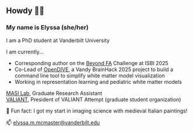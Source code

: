 ## Howdy 🤠👋 
### My name is Elyssa (she/her)
I am a PhD student at Vanderbilt University

I am currently...
* Corresponding author on the [Beyond FA](https://brain.ieee.org/event/isbi-2025/) Challenge at ISBI 2025
* Co-Lead of [OpenDIVE](https://github.com/MASILab/open_dive), a Vandy BrainHack 2025 project to build a command line tool to simplify white matter model visualization
* Working in representation learning and pediatric white matter models

[MASI Lab](https://my.vanderbilt.edu/masi/), Graduate Research Assistant\
[VALIANT](https://www.vanderbilt.edu/valiant/), President of VALIANT Attempt (graduate student organization)

🤪 Fun fact: I got my start in imaging science with medieval Italian paintings!

📫 elyssa.m.mcmaster@vanderbilt.edu


<!--
**ElyssaMcMaster/ElyssaMcMaster** is a ✨ _special_ ✨ repository because its `README.md` (this file) appears on your GitHub profile.

Here are some ideas to get you started:

- 🔭 I’m currently working on ...
- 🌱 I’m currently learning ...
- 👯 I’m looking to collaborate on ...
- 🤔 I’m looking for help with ...
- 💬 Ask me about ...
- 📫 How to reach me: ...
- 😄 Pronouns: ...
- ⚡ Fun fact: ...
-->
